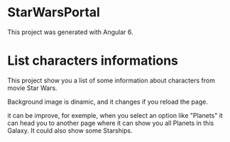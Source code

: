 # StarWarsPortal

This project was generated with Angular 6.

# List characters informations

This project show you a list of some information about characters from movie Star Wars.

Background image is dinamic, and it changes if you reload the page.

it can be improve, for exemple, when you select an option like "Planets" it can head you to another page where it can show you all Planets in this Galaxy.
It could also show some Starships.

